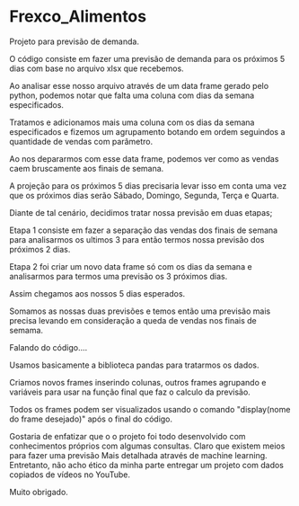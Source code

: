 # Frexco_Alimentos
Projeto para previsão de demanda.

O código consiste em fazer uma previsão de demanda para os próximos 5 dias com base no arquivo xlsx que recebemos.

Ao analisar esse nosso arquivo através de um data frame gerado pelo python, podemos notar que falta uma coluna com dias da semana especificados.

Tratamos e adicionamos mais uma coluna com os dias da semana especificados e fizemos um agrupamento botando em ordem seguindos a quantidade de vendas com parâmetro.

Ao nos depararmos com esse data frame, podemos ver como as vendas caem bruscamente aos finais de semana.

A projeção para os próximos 5 dias precisaria levar isso em conta uma vez que os próximos dias serão Sábado, Domingo, Segunda, Terça e Quarta.

Diante de tal cenário, decidimos tratar nossa previsão em duas etapas;

Etapa 1 consiste em fazer a separação das vendas dos finais de semana para analisarmos os ultimos 3 para então termos nossa previsão dos próximos 2 dias.

Etapa 2 foi criar um novo data frame só com os dias da semana e analisarmos para termos uma previsão os 3 próximos dias.

Assim chegamos aos nossos 5 dias esperados.

Somamos as nossas duas previsões e temos então uma previsão mais precisa levando em consideração a queda de vendas nos finais de semama.

Falando do código....

Usamos basicamente a biblioteca pandas para tratarmos os dados.

Criamos novos frames inserindo colunas, outros frames agrupando e variáveis para usar na função final que faz o calculo da previsão.

Todos os frames podem ser visualizados usando o comando "display(nome do frame desejado)" após o final do código.

Gostaria de enfatizar que o o projeto foi todo desenvolvido com conhecimentos próprios com algumas consultas. Claro que existem meios para fazer uma previsão
Mais detalhada através de machine learning. Entretanto, não acho ético da minha parte entregar um projeto com dados copiados de vídeos no YouTube.

Muito obrigado.
